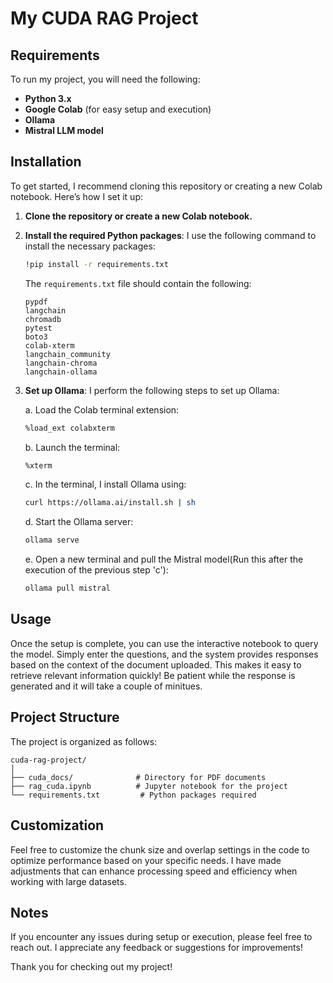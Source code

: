 # My CUDA RAG Project

## Requirements
To run my project, you will need the following:

- **Python 3.x**
- **Google Colab** (for easy setup and execution)
- **Ollama**
- **Mistral LLM model**

## Installation
To get started, I recommend cloning this repository or creating a new Colab notebook. Here’s how I set it up:

1. **Clone the repository or create a new Colab notebook.**

2. **Install the required Python packages**:
   I use the following command to install the necessary packages:
   ```bash
   !pip install -r requirements.txt
   ```
   The `requirements.txt` file should contain the following:
   ```
   pypdf
   langchain
   chromadb
   pytest
   boto3
   colab-xterm
   langchain_community
   langchain-chroma
   langchain-ollama
   ```

3. **Set up Ollama**:
   I perform the following steps to set up Ollama:

   a. Load the Colab terminal extension:
   ```bash
   %load_ext colabxterm
   ```

   b. Launch the terminal:
   ```bash
   %xterm
   ```

   c. In the terminal, I install Ollama using:
   ```bash
   curl https://ollama.ai/install.sh | sh
   ```

   d. Start the Ollama server:
   ```bash
   ollama serve
   ```

   e. Open a new terminal and pull the Mistral model(Run this after the execution of the previous step 'c'):
   ```bash
   ollama pull mistral
   ```

## Usage
Once the setup is complete, you can use the interactive notebook to query the model. Simply enter the questions, and the system provides responses based on the context of the document uploaded. This makes it easy to retrieve relevant information quickly!
Be patient while the response is generated and it will take a couple of minitues.

## Project Structure
The project is organized as follows:
```
cuda-rag-project/
│
├── cuda_docs/              # Directory for PDF documents
├── rag_cuda.ipynb          # Jupyter notebook for the project
└── requirements.txt         # Python packages required
```

## Customization
Feel free to customize the chunk size and overlap settings in the code to optimize performance based on your specific needs. I have made adjustments that can enhance processing speed and efficiency when working with large datasets.

## Notes
If you encounter any issues during setup or execution, please feel free to reach out. I appreciate any feedback or suggestions for improvements!

Thank you for checking out my project!
```
